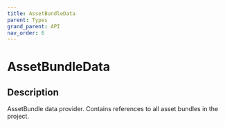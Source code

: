 ```yaml
---
title: AssetBundleData
parent: Types
grand_parent: API
nav_order: 6
---
```


# AssetBundleData

## Description

AssetBundle data provider. Contains references to all asset bundles in the project.
